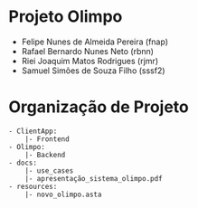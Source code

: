 # Projeto Olimpo

- Felipe Nunes de Almeida Pereira (fnap)
- Rafael Bernardo Nunes Neto (rbnn)
- Riei Joaquim Matos Rodrigues (rjmr)
- Samuel Simões de Souza Filho (sssf2)

# Organização de Projeto

```
- ClientApp:
    |- Frontend
- Olimpo:
    |- Backend
- docs:
    |- use_cases
    |- apresentação_sistema_olimpo.pdf
- resources:
    |- novo_olimpo.asta
```
